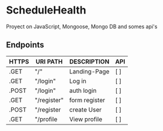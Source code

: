 # ScheduleHealth
Proyect on JavaScript, Mongoose, Mongo DB and somes api's


## Endpoints

| HTTPS | URI PATH | DESCRIPTION | API |
|-------|------|-------------|-----|
| .GET | "/" | Landing-Page | [ ] |
| .GET | "/login" | Log in | [ ] |
| .POST | "/login" | auth login | [ ] |
| .GET | "/register" | form register | [ ] |
| .POST | "/register | create User | [ ] |
| .GET | "/profile | View profile | [ ] |
